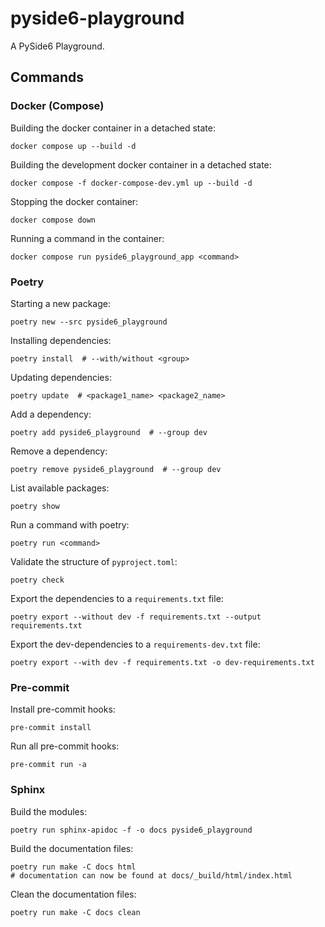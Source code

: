 # pyside6-playground

A PySide6 Playground.

## Commands

### Docker (Compose)

Building the docker container in a detached state:

```shell
docker compose up --build -d
```

Building the development docker container in a detached state:

```shell
docker compose -f docker-compose-dev.yml up --build -d
```

Stopping the docker container:

```shell
docker compose down
```

Running a command in the container:

```shell
docker compose run pyside6_playground_app <command>
```

### Poetry

Starting a new package:

```shell
poetry new --src pyside6_playground
```

Installing dependencies:

```shell
poetry install  # --with/without <group>
```

Updating dependencies:

```shell
poetry update  # <package1_name> <package2_name>
```

Add a dependency:

```shell
poetry add pyside6_playground  # --group dev
```

Remove a dependency:

```shell
poetry remove pyside6_playground  # --group dev
```

List available packages:

```shell
poetry show
```

Run a command with poetry:

```shell
poetry run <command>
```

Validate the structure of `pyproject.toml`:

```shell
poetry check
```

Export the dependencies to a `requirements.txt` file:

```shell
poetry export --without dev -f requirements.txt --output requirements.txt
```

Export the dev-dependencies to a `requirements-dev.txt` file:

```shell
poetry export --with dev -f requirements.txt -o dev-requirements.txt
```

### Pre-commit

Install pre-commit hooks:

```shell
pre-commit install
```

Run all pre-commit hooks:

```shell
pre-commit run -a
```

### Sphinx

Build the modules:

```shell
poetry run sphinx-apidoc -f -o docs pyside6_playground
```

Build the documentation files:

```shell
poetry run make -C docs html
# documentation can now be found at docs/_build/html/index.html
```

Clean the documentation files:

```shell
poetry run make -C docs clean
```
